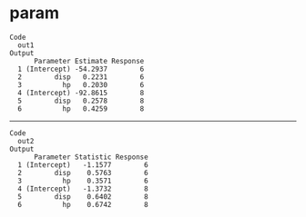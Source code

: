 # param

    Code
      out1
    Output
          Parameter Estimate Response
      1 (Intercept) -54.2937        6
      2        disp   0.2231        6
      3          hp   0.2030        6
      4 (Intercept) -92.8615        8
      5        disp   0.2578        8
      6          hp   0.4259        8

---

    Code
      out2
    Output
          Parameter Statistic Response
      1 (Intercept)   -1.1577        6
      2        disp    0.5763        6
      3          hp    0.3571        6
      4 (Intercept)   -1.3732        8
      5        disp    0.6402        8
      6          hp    0.6742        8


